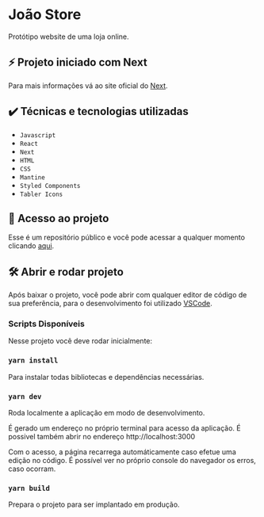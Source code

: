 # João Store

Protótipo website de uma loja online.

## ⚡ Projeto iniciado com Next

Para mais informações vá ao site oficial do <a href="https://nextjs.org/">Next</a>.

## ✔️ Técnicas e tecnologias utilizadas

- `Javascript`
- `React`
- `Next`
- `HTML`
- `CSS`
- `Mantine`
- `Styled Components`
- `Tabler Icons`

## 📁 Acesso ao projeto

Esse é um repositório público e você pode acessar a qualquer momento clicando <a href="https://github.com/jmarquesm/joao-store">aqui</a>.

## 🛠️ Abrir e rodar projeto

Após baixar o projeto, você pode abrir com qualquer editor de código de sua preferência, para o desenvolvimento foi utilizado <a href="https://code.visualstudio.com">VSCode</a>.

### Scripts Disponíveis

Nesse projeto você deve rodar inicialmente:

### `yarn install`

Para instalar todas bibliotecas e dependências necessárias.

### `yarn dev`

Roda localmente a aplicação em modo de desenvolvimento.

É gerado um endereço no próprio terminal para acesso da aplicação.
É possivel também abrir no endereço http://localhost:3000

Com o acesso, a página recarrega automáticamente caso efetue uma edição no código.
É possível ver no próprio console do navegador os erros, caso ocorram.

### `yarn build`

Prepara o projeto para ser implantado em produção.
